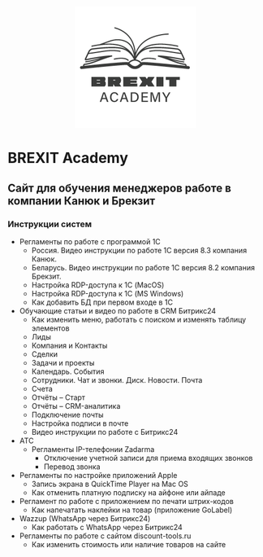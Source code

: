 <div style="text-align: center;"><img src="img/brexit_academy_logo.png" alt="Logo Brexit Academy"></div>
<h1>BREXIT Academy</h1>

<h2>Сайт для обучения менеджеров работе в компании Канюк и Брекзит</h2>

<h3>Инструкции систем</h3>
<ul>
    <li>Регламенты по работе с программой 1С
        <ul>
            <li>Россия. Видео инструкции по работе 1С версия 8.3 компания Канюк.</li>
            <li>Беларусь. Видео инструкции по работе 1С версия 8.2 компания Брекзит.</li>
            <li>Настройка RDP-доступа к 1С (MacOS)</li>
            <li>Настройка RDP-доступа к 1С (MS Windows)</li>
            <li>Как добавить БД при первом входе в 1С</li>
        </ul>
    </li>
    <li>Обучающие статьи и видео по работе в CRM Битрикс24
        <ul>
            <li>Как изменить меню, работать с поиском и изменять таблицу элементов</li>
            <li>Лиды</li>
            <li>Компания и Контакты</li>
            <li>Сделки</li>
            <li>Задачи и проекты</li>
            <li>Календарь. События</li>
            <li>Сотрудники. Чат и звонки. Диск. Новости. Почта</li>
            <li>Счета</li>
            <li>Отчёты – Старт</li>
            <li>Отчёты – CRM-аналитика</li>
            <li>Подключение почты</li>
            <li>Настройка подписи в почте</li>
            <li>Видео инструкции по работе с Битрикс24</li>
        </ul>
    </li>
    <li>АТС
        <ul>
            <li>Регламенты IP-телефонии Zadarma
                <ul>
                    <li>Отключение учетной записи для приема входящих звонков</li>
                    <li>Перевод звонка</li>
                </ul>
            </li>
        </ul>
    </li>
    <li>Регламенты по настройке приложений Apple
        <ul>
            <li>Запись экрана в QuickTime Player на Mac OS</li>
            <li>Как отменить платную подписку на айфоне или айпаде</li>
        </ul>
    </li>
    <li>Регламент по работе с приложением по печати штрих-кодов
        <ul>
            <li>Как напечатать наклейки на товар (приложение GoLabel)</li>
        </ul>
    </li>
    <li>Wazzup (WhatsApp через Битрикс24)
        <ul>
            <li>Как работать с WhatsApp через Битрикс24</li>
        </ul>
    </li>
    <li>Регламенты по работе с сайтом discount-tools.ru
        <ul>
            <li>Как изменить стоимость или наличие товаров на сайте</li>
        </ul>
    </li>
</ul>